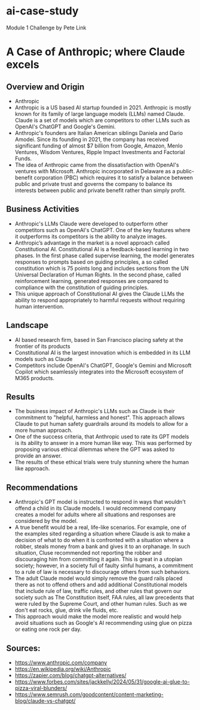 # ai-case-study
Module 1 Challenge by Pete Link

# A Case of Anthropic; where Claude excels

## Overview and Origin
* Anthropic
* Anthropic is a US based AI startup founded in 2021.  Anthropic is mostly known for its family of large language models (LLMs) named Claude.  Claude is a set of models which are competitors to other LLMs such as OpenAI's ChatGPT and Google's Gemini.
* Anthropic's founders are Italian American siblings Daniela and Dario Amodei.  Since its founding in 2021, the company has received significant funding of almost $7 billion from Google, Amazon, Menlo Ventures, Wisdom Ventures, Ripple Impact Investments and Factorial Funds.
* The idea of Anthropic came from the dissatisfaction with OpenAI's ventures with Microsoft.  Anthropic incorporated in Delaware as a public-benefit corporation (PBC) which requires it to satisfy a balance between public and private trust and governs the company to balance its interests between public and private benefit rather than simply profit.

## Business Activities
* Anthropic's LLMs Claude were developed to outperform other competitors such as OpenAI's ChatGPT.  One of the key features where it outperforms its competitors is the ability to analyze images.
* Anthropic’s advantage in the market is a novel approach called Constitutional AI.  Constitutional AI is a feedback-based learning in two phases.  In the first phase called supervise learning, the model generates responses to prompts based on guiding principles, a so called constitution which is 75 points long and includes sections from the UN Universal Declaration of Human Rights.  In the second phase, called reinforcement learning, generated responses are compared to compliance with the constitution of guiding principles.
* This unique approach of Constitutional AI gives the Claude LLMs the ability to respond appropriately to harmful requests without requiring human intervention.

## Landscape
* AI based research firm, based in San Francisco placing safety at the frontier of its products
* Constitutional AI is the largest innovation which is embedded in its LLM models such as Claude
* Competitors include OpenAI's ChatGPT, Google's Gemini and Microsoft Copilot which seamlessly integrates into the Microsoft ecosystem of M365 products.

## Results
* The business impact of Anthropic's LLMs such as Claude is their commitment to "helpful, harmless and honest".  This approach allows Claude to put human safety guardrails around its models to allow for a more human approach.
* One of the success criteria, that Anthropic used to rate its GPT models is its ability to answer in a more human like way.  This was performed by proposing various ethical dilemmas where the GPT was asked to provide an answer.
* The results of these ethical trials were truly stunning where the human like approach.

## Recommendations
* Anthropic's GPT model is instructed to respond in ways that wouldn't offend a child in its Claude models.  I would recommend company creates a model for adults where all situations and responses are considered by the model.
* A true benefit would be a real, life-like scenarios.  For example, one of the examples sited regarding a situation where Claude is ask to make a decision of what to do when it is confronted with a situation where a robber, steals money from a bank and gives it to an orphanage.  In such situation, Cluse recommended not reporting the robber and discouraging him from committing it again.  This is great in a utopian society; however, in a society full of faulty sinful humans, a commitment to a rule of law is necessary to discourage others from such behaviors.
* The adult Claude model would simply remove the guard rails placed there as not to offend others and add additional Constitutional models that include rule of law, traffic rules, and other rules that govern our society such as The Constitution itself, FAA rules, all law precedents that were ruled by the Supreme Court, and other human rules.  Such as we don't eat rocks, glue, drink vile fluids, etc.
* This approach would make the model more realistic and would help avoid situations such as Google's AI recommending using glue on pizza or eating one rock per day.

## Sources:
* https://www.anthropic.com/company
* https://en.wikipedia.org/wiki/Anthropic
* https://zapier.com/blog/chatgpt-alternatives/
* https://www.forbes.com/sites/jackkelly/2024/05/31/google-ai-glue-to-pizza-viral-blunders/
* https://www.semrush.com/goodcontent/content-marketing-blog/claude-vs-chatgpt/
